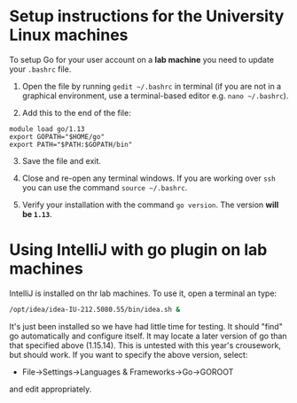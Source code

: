 # Setup instructions for the University Linux machines

To setup Go for your user account on a **lab machine** you need to update your `.bashrc` file.

1. Open the file by running `gedit ~/.bashrc` in terminal (if you are not in a graphical environment, use a terminal-based editor e.g. `nano ~/.bashrc`).

2. Add this to the end of the file:

```
module load go/1.13
export GOPATH="$HOME/go"
export PATH="$PATH:$GOPATH/bin"
```

3. Save the file and exit.

4. Close and re-open any terminal windows. If you are working over `ssh` you can use the command `source ~/.bashrc`.

5. Verify your installation with the command `go version`. The version **will be `1.13`**.

# Using IntelliJ with go plugin on lab machines

IntelliJ is installed on thr lab machines. To use it, open a terminal an type:

```bash
/opt/idea/idea-IU-212.5080.55/bin/idea.sh &
```

It's just been installed so we have had little time for testing. It should "find" go automatically and configure itself. It may locate a later version of go than that specified above (1.15.14). This is untested with this year's crousework, but should work. If you want to specify the above version, select:
* File->Settings->Languages & Frameworks->Go->GOROOT

and edit appropriately.
